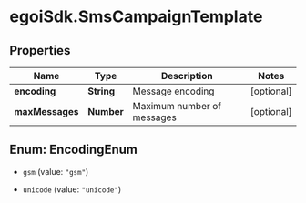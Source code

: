 # egoiSdk.SmsCampaignTemplate

## Properties
Name | Type | Description | Notes
------------ | ------------- | ------------- | -------------
**encoding** | **String** | Message encoding | [optional] 
**maxMessages** | **Number** | Maximum number of messages | [optional] 


<a name="EncodingEnum"></a>
## Enum: EncodingEnum


* `gsm` (value: `"gsm"`)

* `unicode` (value: `"unicode"`)




